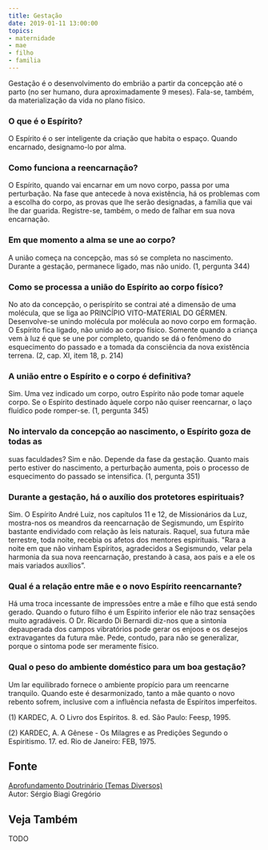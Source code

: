 ```yaml
---
title: Gestação
date: 2019-01-11 13:00:00
topics: 
- maternidade
- mae
- filho
- familia
---
```


Gestação é o desenvolvimento do embrião a partir da concepção até o
parto (no ser humano, dura aproximadamente 9 meses). Fala-se, também, da
materialização da vida no plano físico.

### O que é o Espírito?
O Espírito é o ser inteligente da criação que habita o espaço. Quando
encarnado, designamo-lo por alma.

### Como funciona a reencarnação?
O Espírito, quando vai encarnar em um novo corpo, passa por uma
perturbação. Na fase que antecede à nova existência, há os problemas com
a escolha do corpo, as provas que lhe serão designadas, a família que
vai lhe dar guarida. Registre-se, também, o medo de falhar em sua nova
encarnação.

### Em que momento a alma se une ao corpo?
A união começa na concepção, mas só se completa no nascimento. Durante a
gestação, permanece ligado, mas não unido. (1, pergunta 344)

### Como se processa a união do Espírito ao corpo físico?
No ato da concepção, o perispírito se contrai até a dimensão de uma
molécula, que se liga ao PRINCÍPIO VITO-MATERIAL DO GÉRMEN.
Desenvolve-se unindo molécula por molécula ao novo corpo em formação. O
Espírito fica ligado, não unido ao corpo físico. Somente quando a
criança vem à luz é que se une por completo, quando se dá o fenômeno do
esquecimento do passado e a tomada da consciência da nova existência
terrena. (2, cap. XI, item 18, p. 214)

### A união entre o Espírito e o corpo é definitiva?
Sim. Uma vez indicado um corpo, outro Espírito não pode tomar aquele
corpo. Se o Espírito destinado àquele corpo não quiser reencarnar, o
laço fluídico pode romper-se. (1, pergunta 345)

### No intervalo da concepção ao nascimento, o Espírito goza de todas as
suas faculdades?
Sim e não. Depende da fase da gestação. Quanto mais perto estiver do
nascimento, a perturbação aumenta, pois o processo de esquecimento do
passado se intensifica. (1, pergunta 351)

### Durante a gestação, há o auxílio dos protetores espirituais?
Sim. O Espírito André Luiz, nos capítulos 11 e 12, de Missionários da
Luz, mostra-nos os meandros da reencarnação de Segismundo, um Espírito
bastante endividado com relação às leis naturais. Raquel, sua futura mãe
terrestre, toda noite, recebia os afetos dos mentores espirituais. "Rara
a noite em que não vinham Espíritos, agradecidos a Segismundo, velar
pela harmonia da sua nova reencarnação, prestando à casa, aos pais e a
ele os mais variados auxílios”.

### Qual é a relação entre mãe e o novo Espírito reencarnante?
Há uma troca incessante de impressões entre a mãe e filho que está sendo
gerado. Quando o futuro filho é um Espírito inferior ele não traz
sensações muito agradáveis. O Dr. Ricardo Di Bernardi diz-nos que a
sintonia depauperada dos campos vibratórios pode gerar os enjoos e os
desejos extravagantes da futura mãe. Pede, contudo, para não se
generalizar, porque o sintoma pode ser meramente físico.

### Qual o peso do ambiente doméstico para um boa gestação?
Um lar equilibrado fornece o ambiente propício para um reencarne
tranquilo. Quando este é desarmonizado, tanto a mãe quanto o novo
rebento sofrem, inclusive com a influência nefasta de Espíritos
imperfeitos.


(1) KARDEC, A. O Livro dos Espíritos. 8. ed. São Paulo: Feesp, 1995.

(2) KARDEC, A. A Gênese - Os Milagres e as Predições Segundo o
Espiritismo. 17. ed. Rio de Janeiro: FEB, 1975.

## Fonte
[Aprofundamento Doutrinário (Temas Diversos)](https://sites.google.com/view/aprofundamentodoutrinario/situação-do-espírito-durante-a-gestação)  
Autor: Sérgio Biagi Gregório



## Veja Também
TODO


